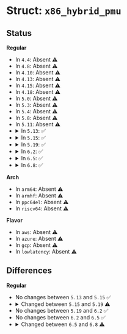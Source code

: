 # Struct: <code>x86_hybrid_pmu</code>

## Status
<b>Regular</b>
<ul>
<li>
In <code>4.4</code>: Absent ⚠️
</li>
<li>
In <code>4.8</code>: Absent ⚠️
</li>
<li>
In <code>4.10</code>: Absent ⚠️
</li>
<li>
In <code>4.13</code>: Absent ⚠️
</li>
<li>
In <code>4.15</code>: Absent ⚠️
</li>
<li>
In <code>4.18</code>: Absent ⚠️
</li>
<li>
In <code>5.0</code>: Absent ⚠️
</li>
<li>
In <code>5.3</code>: Absent ⚠️
</li>
<li>
In <code>5.4</code>: Absent ⚠️
</li>
<li>
In <code>5.8</code>: Absent ⚠️
</li>
<li>
In <code>5.11</code>: Absent ⚠️
</li>
<li>
<details>
<summary>In <code>5.13</code>: ✅</summary>

```c
struct x86_hybrid_pmu {
    struct pmu pmu;
    const char *name;
    u8 cpu_type;
    cpumask_t supported_cpus;
    union perf_capabilities intel_cap;
    u64 intel_ctrl;
    int max_pebs_events;
    int num_counters;
    int num_counters_fixed;
    struct event_constraint unconstrained;
    u64 hw_cache_event_ids[42];
    u64 hw_cache_extra_regs[42];
    struct event_constraint *event_constraints;
    struct event_constraint *pebs_constraints;
    struct extra_reg *extra_regs;
    unsigned int late_ack;
    unsigned int mid_ack;
    unsigned int enabled_ack;
};
```
</details>
</li>
<li>
<details>
<summary>In <code>5.15</code>: ✅</summary>

```c
struct x86_hybrid_pmu {
    struct pmu pmu;
    const char *name;
    u8 cpu_type;
    cpumask_t supported_cpus;
    union perf_capabilities intel_cap;
    u64 intel_ctrl;
    int max_pebs_events;
    int num_counters;
    int num_counters_fixed;
    struct event_constraint unconstrained;
    u64 hw_cache_event_ids[42];
    u64 hw_cache_extra_regs[42];
    struct event_constraint *event_constraints;
    struct event_constraint *pebs_constraints;
    struct extra_reg *extra_regs;
    unsigned int late_ack;
    unsigned int mid_ack;
    unsigned int enabled_ack;
};
```
</details>
</li>
<li>
<details>
<summary>In <code>5.19</code>: ✅</summary>

```c
struct x86_hybrid_pmu {
    struct pmu pmu;
    const char *name;
    u8 cpu_type;
    cpumask_t supported_cpus;
    union perf_capabilities intel_cap;
    u64 intel_ctrl;
    int max_pebs_events;
    int num_counters;
    int num_counters_fixed;
    struct event_constraint unconstrained;
    u64 hw_cache_event_ids[42];
    u64 hw_cache_extra_regs[42];
    struct event_constraint *event_constraints;
    struct event_constraint *pebs_constraints;
    struct extra_reg *extra_regs;
    unsigned int late_ack;
    unsigned int mid_ack;
    unsigned int enabled_ack;
    u64 pebs_data_source[16];
};
```
</details>
</li>
<li>
<details>
<summary>In <code>6.2</code>: ✅</summary>

```c
struct x86_hybrid_pmu {
    struct pmu pmu;
    const char *name;
    u8 cpu_type;
    cpumask_t supported_cpus;
    union perf_capabilities intel_cap;
    u64 intel_ctrl;
    int max_pebs_events;
    int num_counters;
    int num_counters_fixed;
    struct event_constraint unconstrained;
    u64 hw_cache_event_ids[42];
    u64 hw_cache_extra_regs[42];
    struct event_constraint *event_constraints;
    struct event_constraint *pebs_constraints;
    struct extra_reg *extra_regs;
    unsigned int late_ack;
    unsigned int mid_ack;
    unsigned int enabled_ack;
    u64 pebs_data_source[16];
};
```
</details>
</li>
<li>
<details>
<summary>In <code>6.5</code>: ✅</summary>

```c
struct x86_hybrid_pmu {
    struct pmu pmu;
    const char *name;
    u8 cpu_type;
    cpumask_t supported_cpus;
    union perf_capabilities intel_cap;
    u64 intel_ctrl;
    int max_pebs_events;
    int num_counters;
    int num_counters_fixed;
    struct event_constraint unconstrained;
    u64 hw_cache_event_ids[42];
    u64 hw_cache_extra_regs[42];
    struct event_constraint *event_constraints;
    struct event_constraint *pebs_constraints;
    struct extra_reg *extra_regs;
    unsigned int late_ack;
    unsigned int mid_ack;
    unsigned int enabled_ack;
    u64 pebs_data_source[16];
};
```
</details>
</li>
<li>
<details>
<summary>In <code>6.8</code>: ✅</summary>

```c
struct x86_hybrid_pmu {
    struct pmu pmu;
    const char *name;
    enum hybrid_pmu_type pmu_type;
    cpumask_t supported_cpus;
    union perf_capabilities intel_cap;
    u64 intel_ctrl;
    int max_pebs_events;
    int num_counters;
    int num_counters_fixed;
    struct event_constraint unconstrained;
    u64 hw_cache_event_ids[42];
    u64 hw_cache_extra_regs[42];
    struct event_constraint *event_constraints;
    struct event_constraint *pebs_constraints;
    struct extra_reg *extra_regs;
    unsigned int late_ack;
    unsigned int mid_ack;
    unsigned int enabled_ack;
    u64 pebs_data_source[16];
};
```
</details>
</li>
</ul>
<b>Arch</b>
<ul>
<li>
In <code>arm64</code>: Absent ⚠️
</li>
<li>
In <code>armhf</code>: Absent ⚠️
</li>
<li>
In <code>ppc64el</code>: Absent ⚠️
</li>
<li>
In <code>riscv64</code>: Absent ⚠️
</li>
</ul>
<b>Flavor</b>
<ul>
<li>
In <code>aws</code>: Absent ⚠️
</li>
<li>
In <code>azure</code>: Absent ⚠️
</li>
<li>
In <code>gcp</code>: Absent ⚠️
</li>
<li>
In <code>lowlatency</code>: Absent ⚠️
</li>
</ul>

## Differences
<b>Regular</b>
<ul>
<li>
No changes between <code>5.13</code> and <code>5.15</code> ✅
</li>
<li>
<details>
<summary>Changed between <code>5.15</code> and <code>5.19</code> ⚠️</summary>
<ul>
<li>
<b>Field added. </b>
<code>u64 pebs_data_source[16]</code>
</li>
</ul>
</details>
</li>
<li>
No changes between <code>5.19</code> and <code>6.2</code> ✅
</li>
<li>
No changes between <code>6.2</code> and <code>6.5</code> ✅
</li>
<li>
<details>
<summary>Changed between <code>6.5</code> and <code>6.8</code> ⚠️</summary>
<ul>
<li>
<b>Field added. </b>
<code>enum hybrid_pmu_type pmu_type</code>
</li>
<li>
<b>Field removed. </b>
<code>u8 cpu_type</code>
</li>
</ul>
</details>
</li>
</ul>
